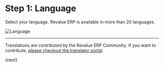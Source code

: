 # Step 1: Language

Select your language. Revalue ERP is available in more than 20 languages.

<img alt="Language" class="screenshot" src="{{docs_base_url}}/assets/img/setup-wizard/step-1.png">

---

Translations are contributed by the Revalue ERP Community. If you want to contribute, [please checkout the translator portal](http://revaluesoft.com).

{next}
